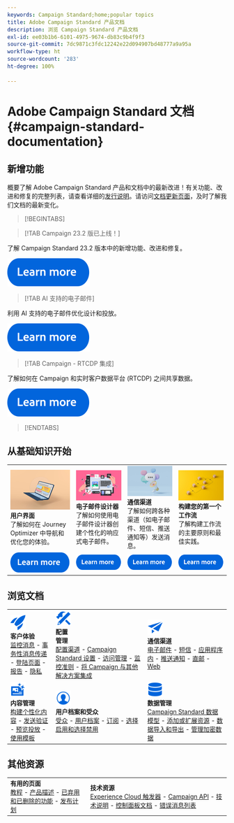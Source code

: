 ```yaml
---
keywords: Campaign Standard;home;popular topics
title: Adobe Campaign Standard 产品文档
description: 浏览 Campaign Standard 产品文档
exl-id: ee03b1b6-6101-4975-9674-db83c9b4f9f3
source-git-commit: 7dc9871c3fdc12242e22d094907bd48777a9a95a
workflow-type: ht
source-wordcount: '283'
ht-degree: 100%

---
```


# Adobe Campaign Standard 文档 {#campaign-standard-documentation}

## 新增功能

概要了解 Adobe Campaign Standard 产品和文档中的最新改进！有关功能、改进和修复的完整列表，请查看详细的[发行说明](rn/using/release-notes.md)。请访问[文档更新页面](rn/using/documentation-updates.md)，及时了解我们文档的最新变化。

>[!BEGINTABS]

>[!TAB Campaign 23.2 版已上线！]

了解 Campaign Standard 23.2 版本中的新增功能、改进和修复。

[![图像](assets/do-not-localize/learn-more-button.svg)](rn/using/release-notes.md)

>[!TAB AI 支持的电子邮件]

利用 AI 支持的电子邮件优化设计和投放。

[![图像](assets/do-not-localize/learn-more-button.svg)](sending/using/predictive.md)

>[!TAB Campaign - RTCDP 集成]

了解如何在 Campaign 和实时客户数据平台 (RTCDP) 之间共享数据。

[![图像](assets/do-not-localize/learn-more-button.svg)](integrating/using/get-started-sources-destinations.md)

>[!ENDTABS]

## 从基础知识开始

<table style="table-layout:fixed">
  <tr style="border: 0;">
    <td>
    <a href="start/using/about-the-interface.md"><img src="assets/do-not-localize/start-interface.jpeg"></a>
    <div><strong>用户界面</strong><br/>了解如何在 Journey Optimizer 中导航和优化您的体验。</div>
    </td>
    <td>
    <a href="designing/using/designing-content-in-adobe-campaign.md"><img src="assets/do-not-localize/start-designer.png"></a>
    <div><strong>电子邮件设计器</strong><br/>了解如何使用电子邮件设计器创建个性化的响应式电子邮件。</div>
    </td>
    <td>
    <a href="channels/using/get-started-communication-channels.md"><img src="assets/do-not-localize/start-deliveries.jpeg"></a>
    <div><strong>通信渠道</strong><br/>了解如何跨各种渠道（如电子邮件、短信、推送通知等）发送消息。
    </td>
    <td>
    <a href="automating/using/building-a-workflow.md"><img src="assets/do-not-localize/start-workflows.jpeg"></a>
    <div><strong>构建您的第一个工作流</strong><br/>了解构建工作流的主要原则和最佳实践。</div>
    </td>
  </tr>
  <tr style="border: 0;">
    <td align="center"><a href="start/using/about-the-interface.md"><img src="assets/do-not-localize/learn-more-button.svg"></a></td>
    <td align="center"><a href="designing/using/designing-content-in-adobe-campaign.md"><img src="assets/do-not-localize/learn-more-button.svg"></a></td>
    <td align="center"><a href="channels/using/get-started-communication-channels.md"><img src="assets/do-not-localize/learn-more-button.svg"></a></td>
    <td align="center"><a href="automating/using/building-a-workflow.md"><img src="assets/do-not-localize/learn-more-button.svg"></a></td>
    </tr>
</table>

## 浏览文档

<table style="table-layout:auto">
  <tr style="border: 0;">
    <td>
      <img src="assets/do-not-localize/icon-quick-start.svg" width="35px"><br/>
      <strong>客户体验</strong><br/><a href="sending/using/track-and-monitor.md">监控消息</a> - <a href="channels/using/getting-started-with-transactional-msg.md">事务性消息传递</a> - <a href="channels/using/getting-started-with-landing-pages.md">登陆页面</a> - <a href="reporting/using/about-dynamic-reports.md">报告</a> - <a href="start/using/privacy-management.md">隐私</a>
    </td>
    <td>
      <img src="assets/do-not-localize/icon-configure.svg" width="35px"><br/>
      <strong>配置<br/>管理</strong><br/><a href="administration/using/about-channel-configuration.md">配置渠道</a> - <a href="administration/using/about-campaign-standard-settings.md">Campaign Standard 设置</a>  - <a href="administration/using/about-access-management.md">访问管理</a> - <a href="administration/using/monitoring-guidelines.md">监控准则</a> - <a href="integrating/using/get-started-campaign-integrations.md">将 Campaign 与其他解决方案集成</a>
    </td>
    <td>
      <img src="assets/do-not-localize/icon-campaign.svg" width="35px"><br/>
      <strong>通信渠道</strong><br/><a href="channels/using/about-emails.md">电子邮件</a> - <a href="channels/using/about-sms-messages.md">短信</a> - <a href="channels/using/about-in-app-messaging.md">应用程序内</a> - <a href="channels/using/about-push-notifications.md">推送通知</a> - <a href="channels/using/about-direct-mail.md">直邮</a> - <a href="channels/using/about-direct-mail.md">Web</a>
    </td>
  </tr>
  <tr style="border: 0;">
    <td>
      <img src="assets/do-not-localize/icon-content.svg" width="35px"><br/>
      <strong>内容管理</strong><br/><a href="sending/using/design-and-personalize.md">构建个性化内容</a> - <a href="sending/using/sending-proofs.md">发送验证</a> - <a href="sending/using/previewing-messages.md">预览投放</a> - <a href="sending/using/use-templates.md">使用模板</a>
    </td>
    <td>
      <img src="assets/do-not-localize/icon_profile-audience.svg" width="35px"><br/>
      <strong>用户档案和受众</strong><br/><a href="audiences/using/about-audiences.md">受众</a> - <a href="audiences/using/about-profiles.md">用户档案</a> - <a href="audiences/using/about-subscriptions.md">订阅</a> - <a href="audiences/using/about-opt-in-and-opt-out-in-campaign.md">选择启用和选择禁用</a>
    </td>
    <td>
      <img src="assets/do-not-localize/icon-data.svg" width="35px"><br/>
      <strong>数据管理</strong><br/><a href="developing/using/data-model-concepts.md">Campaign Standard 数据模型</a> - <a href="developing/using/key-steps-to-add-a-resource.md">添加或扩展资源</a> - <a href="automating/using/about-data-import-and-export.md">数据导入和导出</a> - <a href="automating/using/managing-encrypted-data.md">管理加密数据</a>
    </td>
  </tr>
</table>

## 其他资源

<table style="table-layout:fixed"><tr style="border: 0;">
<td><strong>有用的页面</strong><br/>
<a href="https://experienceleague.adobe.com/docs/campaign-standard-learn/tutorials/overview.html?lang=zh-Hans" target="_blank">教程</a> - <a href="https://helpx.adobe.com/cn/legal/product-descriptions/campaign-standard.html" target="_blank">产品描述</a> - <a href="rn/using/deprecated-features.md">已弃用和已删除的功能</a> - <a href="rn/using/release-planning.md">发布计划</a>
</td>
<td><strong>技术资源</strong><br/>
<a href="integrating/using/about-adobe-experience-cloud-triggers.md">Experience Cloud 触发器</a> - <a href="api/using/get-started-apis.md">Campaign API</a> - <a href="https://helpx.adobe.com/cn/campaign/kb/acs-article-list.html" target="blank">技术说明</a> - <a href="https://experienceleague.adobe.com/docs/control-panel/using/control-panel-home.html?lang=zh-Hans" target="_blank">控制面板文档</a> - <a href="https://experienceleague.adobe.com/developer/campaign-errors/error_codes.html?lang=zh-Hans">错误消息列表</a>
</td>
</tr></table>